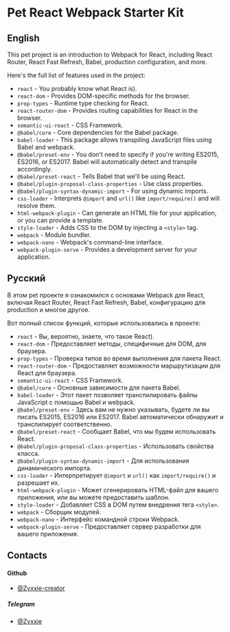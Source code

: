# Pet React Webpack Starter Kit

## English

This pet project is an introduction to Webpack for React, including React Router, React Fast Refresh, Babel, production configuration, and more.

Here's the full list of features used in the project:

- `react` - You probably know what React is).
- `react-dom` - Provides DOM-specific methods for the browser.
- `prop-types` - Runtime type checking for React.
- `react-router-dom` - Provides routing capabilities for React in the browser.
- `semantic-ui-react` - CSS Framework.
- `@babel/core` - Core dependencies for the Babel package.
- `babel-loader` - This package allows transpiling JavaScript files using Babel and webpack.
- `@babel/preset-env` - You don't need to specify if you're writing ES2015, ES2016, or ES2017. Babel will automatically detect and transpile accordingly.
- `@babel/preset-react` - Tells Babel that we'll be using React.
- `@babel/plugin-proposal-class-properties` - Use class properties.
- `@babel/plugin-syntax-dynamic-import` - For using dynamic imports.
- `css-loader` - Interprets `@import` and `url()` like `import/require()` and will resolve them.
- `html-webpack-plugin` - Can generate an HTML file for your application, or you can provide a template.
- `style-loader` - Adds CSS to the DOM by injecting a `<style>` tag.
- `webpack` - Module bundler.
- `webpack-nano` - Webpack's command-line interface.
- `webpack-plugin-serve` - Provides a development server for your application.

## Русский

В этом pet проекте я ознакомился с основами Webpack для React, включая React Router, React Fast Refresh, Babel, конфигурацию для production и многое другое.

Вот полный список функций, которые использовались в проекте:

- `react` - Вы, вероятно, знаете, что такое React).
- `react-dom` - Предоставляет методы, специфичные для DOM, для браузера.
- `prop-types` - Проверка типов во время выполнения для пакета React.
- `react-router-dom` - Предоставляет возможности маршрутизации для React для браузера.
- `semantic-ui-react` - CSS Framework.
- `@babel/core` - Основные зависимости для пакета Babel.
- `babel-loader` - Этот пакет позволяет транспилировать файлы JavaScript с помощью Babel и webpack.
- `@babel/preset-env` - Здесь вам не нужно указывать, будете ли вы писать ES2015, ES2016 или ES2017. Babel автоматически обнаружит и транспилирует соответственно.
- `@babel/preset-react` - Сообщает Babel, что мы будем использовать React.
- `@babel/plugin-proposal-class-properties` - Использовать свойства класса. 
- `@babel/plugin-syntax-dynamic-import` - Для использования динамического импорта.
- `css-loader` - Интерпретирует `@import` и `url()` как `import/require()` и разрешает их.
- `html-webpack-plugin` - Может сгенерировать HTML-файл для вашего приложения, или вы можете предоставить шаблон.
- `style-loader` - Добавляет CSS в DOM путем внедрения тега `<style>`.
- `webpack` - Сборщик модулей.
- `webpack-nano` - Интерфейс командной строки Webpack.
- `webpack-plugin-serve` - Предоставляет сервер разработки для вашего приложения.

## Contacts
#### **Github**
- [@Zyxxie-creator](https://github.com/Zyxxie-creator)
##### **Telegram**
-  [@Zyxxie](https://t.me/Zyxxie)
